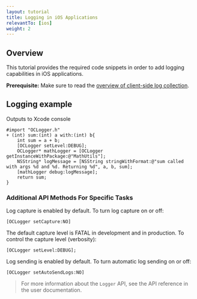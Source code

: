 ```yaml
---
layout: tutorial
title: Logging in iOS Applications
relevantTo: [ios]
weight: 2
---
```

## Overview
This tutorial provides the required code snippets in order to add logging capabilities in iOS applications.

**Prerequisite:** Make sure to read the [overview of client-side log collection](../).

## Logging example
Outputs to Xcode console

```objc
#import "OCLogger.h"
+ (int) sum:(int) a with:(int) b{
    int sum = a + b;
    [OCLogger setLevel:DEBUG];
    OCLogger* mathLogger = [OCLogger getInstanceWithPackage:@"MathUtils"];
    NSString* logMessage = [NSString stringWithFormat:@"sum called with args %d and %d. Returning %d", a, b, sum];
    [mathLogger debug:logMessage];
    return sum;
}
```

### Additional API Methods For Specific Tasks
Log capture is enabled by default. To turn log capture on or off:

```objc
[OCLogger setCapture:NO]
```

The default capture level is FATAL in development and in production. To control the capture level (verbosity):

```objc
[OCLogger setLevel:DEBUG];
```

Log sending is enabled by default. To turn automatic log sending on or off:

```objc
[OCLogger setAutoSendLogs:NO]
```

> For more information about the `Logger` API, see the API reference in the user documentation.
